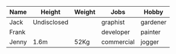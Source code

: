 | Name  |   Height    | Weight |    Jobs    |  Hobby   |
|-------|-------------|--------|------------|----------|
| Jack  | Undisclosed |        |  graphist  | gardener |
| Frank |             |        | developer  | painter  |
| Jenny |    1.6m     |  52Kg  | commercial |  jogger  |